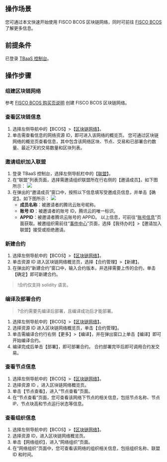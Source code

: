 ## 操作场景
您可通过本文快速开始使用 FISCO BCOS 区块链网络，同时可前往 [FISCO BCOS](https://cloud.tencent.com/document/product/663/30390) 了解更多信息。

## 前提条件
已登录 [TBaaS 控制台](https://console.cloud.tencent.com/tbaas)。

## 操作步骤
### 组建区块链网络
参考 [FISCO BCOS 购买页说明](https://cloud.tencent.com/document/product/663/38266) 创建 FISCO BCOS 区块链网络。

### 查看区块链信息
1. 选择左侧导航中的【BCOS】>【[区块链网络](https://console.cloud.tencent.com/tbaas/bcos/deploy)】。
2. 单击需查看信息的网络资源 ID，即可进入该网络的概览页。
您可通过区块链网络的概览页查看信息，其中包含该网络区块、节点、交易和已部署合约数量、最近7天的交易数量和区块列表。

### 邀请组织加入联盟
1. 登录 TBaaS 控制台，选择左侧导航栏中的【[联盟](https://console.cloud.tencent.com/tbaas/alliance)】。
2. 在“联盟”列表页面，选择需邀请组织联盟所在行右侧的【邀请成员】。如下图所示：
![](https://main.qcloudimg.com/raw/74553f05e8b9cbf8ce1cbdeb1b9500a6.png)
3. 在弹出的“邀请成员”窗口中，按照以下信息填写受邀成员信息，并单击【确定】。如下图所示：
![](https://main.qcloudimg.com/raw/a501920eafa120f426d9fd8cea6e6475.png)
	- **成员名称**：被邀请者的腾讯云账号昵称。
	- **账号 ID**：被邀请者的账号 ID，腾讯云的唯一标识。
	- **APPID**：被邀请者腾讯云账号的 APPID。
以上信息，可前往“[账号信息](https://console.cloud.tencent.com/developer)”页面获取。被邀组织需前往“[事件中心](https://console.cloud.tencent.com/tbaas/event)”页面，选择【我待办的】>【邀请加入联盟】接受或拒绝邀请。

### 新建合约
1. 选择左侧导航中的【BCOS】>【[区块链网络](https://console.cloud.tencent.com/tbaas/bcos/deploy)】。
2. 单击资源 ID 进入区块链网络概览页，选择【合约管理】>【新建】。
3. 在弹出的“新建合约”窗口中，输入合约版本，并选择需要上传的合约，单击【确定】即可新建合约。
>!合约仅支持 solidity 语言。
>


### 编译及部署合约
>?合约需要先编译后部署，且编译成功后才能部署。
>
1. 选择左侧导航中的【BCOS】>【[区块链网络](https://console.cloud.tencent.com/tbaas/bcos/deploy)】。
1. 选择资源 ID 进入区块链网络概览页，单击【合约管理】。
2. 单击需编译合约行右侧【更多】>【编译】，并在弹出窗口上单击【编译】即可开始编译合约。
3. 编译完成后单击【部署】，即可部署合约。
合约部署完毕后即可调用合约发交易。

### 查看节点信息
1. 选择左侧导航中的【BCOS】>【[区块链网络](https://console.cloud.tencent.com/tbaas/bcos/deploy)】。
1. 选择资源 ID ，进入区块链网络概览页。
2. 单击【节点查看】，进入“节点查看”页面。
2. 在“节点查看”页面，您可查看该网络下节点的相关信息，包括节点名称、节点 IP、节点块高和节点运行状态等信息。

### 查看组织信息
1. 选择左侧导航中的【BCOS】>【[区块链网络](https://console.cloud.tencent.com/tbaas/bcos/deploy)】。
1. 选择资源 ID，进入区块链网络概览页。
2. 单击【网络组织】，进入“网络组织”页面。
2. 在“网络组织”页面中，您可查看该网络的组织相关信息，包括组织名称、联盟 ID 和时间。
